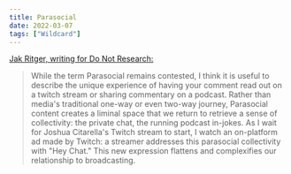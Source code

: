 ```yaml
---
title: Parasocial
date: 2022-03-07
tags: ["Wildcard"]
---
```


[Jak Ritger, writing for Do Not Research:](https://donotresearch.net/posts/the-parasocial-spiral)

> While the term Parasocial remains contested, I think it is useful to describe the unique experience of having your comment read out on a twitch stream or sharing commentary on a podcast. Rather than media's traditional one-way or even two-way journey, Parasocial content creates a liminal space that we return to retrieve a sense of collectivity: the private chat, the running podcast in-jokes. As I wait for Joshua Citarella's Twitch stream to start, I watch an on-platform ad made by Twitch: a streamer addresses this parasocial collectivity with "Hey Chat." This new expression flattens and complexifies our relationship to broadcasting.
